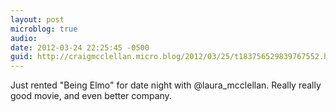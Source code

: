 ```yaml
---
layout: post
microblog: true
audio: 
date: 2012-03-24 22:25:45 -0500
guid: http://craigmcclellan.micro.blog/2012/03/25/t183756529839767552.html
---
```

Just rented "Being Elmo" for date night with @laura_mcclellan. Really really good movie, and even better company.
